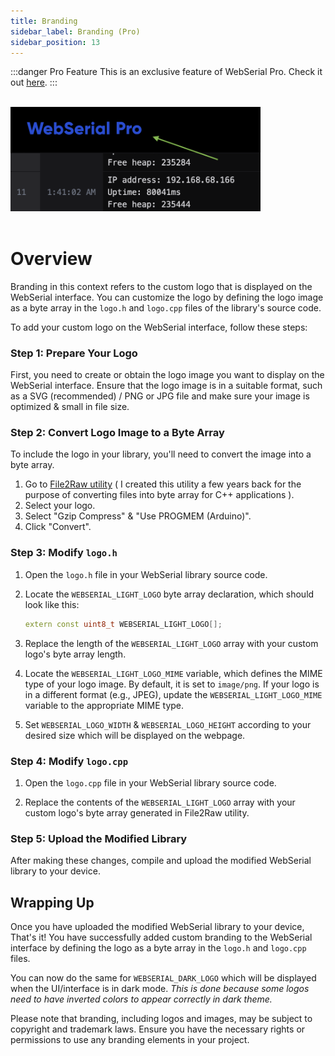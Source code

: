 ```yaml
---
title: Branding
sidebar_label: Branding (Pro)
sidebar_position: 13
---
```


:::danger Pro Feature
This is an exclusive feature of WebSerial Pro. Check it out [here](https://webserial.pro).
:::

<br/>

<img src="/v2/img/branding.png" alt="Branding" width="400px" className="card-preview" />

<br/>
<br/>

# Overview

Branding in this context refers to the custom logo that is displayed on the WebSerial interface. You can customize the logo by defining the logo image as a byte array in the `logo.h` and `logo.cpp` files of the library's source code.

To add your custom logo on the WebSerial interface, follow these steps:

### Step 1: Prepare Your Logo

First, you need to create or obtain the logo image you want to display on the WebSerial interface. Ensure that the logo image is in a suitable format, such as a SVG (recommended) / PNG or JPG file and make sure your image is optimized & small in file size.

### Step 2: Convert Logo Image to a Byte Array

To include the logo in your library, you'll need to convert the image into a byte array.

1. Go to [File2Raw utility](https://file2raw.labrat.one/) ( I created this utility a few years back for the purpose of converting files into byte array for C++ applications ).
2. Select your logo.
3. Select "Gzip Compress" & "Use PROGMEM (Arduino)".
4. Click "Convert".

### Step 3: Modify `logo.h`

1. Open the `logo.h` file in your WebSerial library source code.

2. Locate the `WEBSERIAL_LIGHT_LOGO` byte array declaration, which should look like this:

   ```cpp
   extern const uint8_t WEBSERIAL_LIGHT_LOGO[];
   ```

3. Replace the length of the `WEBSERIAL_LIGHT_LOGO` array with your custom logo's byte array length.

4. Locate the `WEBSERIAL_LIGHT_LOGO_MIME` variable, which defines the MIME type of your logo image. By default, it is set to `image/png`. If your logo is in a different format (e.g., JPEG), update the `WEBSERIAL_LIGHT_LOGO_MIME` variable to the appropriate MIME type.

5. Set `WEBSERIAL_LOGO_WIDTH` & `WEBSERIAL_LOGO_HEIGHT` according to your desired size which will be displayed on the webpage.

### Step 4: Modify `logo.cpp`

1. Open the `logo.cpp` file in your WebSerial library source code.

2. Replace the contents of the `WEBSERIAL_LIGHT_LOGO` array with your custom logo's byte array generated in File2Raw utility.

### Step 5: Upload the Modified Library

After making these changes, compile and upload the modified WebSerial library to your device.

## Wrapping Up

Once you have uploaded the modified WebSerial library to your device, That's it! You have successfully added custom branding to the WebSerial interface by defining the logo as a byte array in the `logo.h` and `logo.cpp` files.

You can now do the same for `WEBSERIAL_DARK_LOGO` which will be displayed when the UI/interface is in dark mode. *This is done because some logos need to have inverted colors to appear correctly in dark theme.*

Please note that branding, including logos and images, may be subject to copyright and trademark laws. Ensure you have the necessary rights or permissions to use any branding elements in your project.

